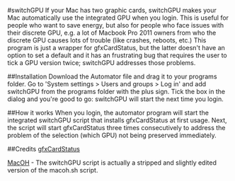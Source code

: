 #switchGPU
If your Mac has two graphic cards, switchGPU makes your Mac automatically use the integrated GPU when you login. This is useful for people who want to save energy, but also for people who face issues with their discrete GPU, e.g. a lot of Macbook Pro 2011 owners from who the discrete GPU causes lots of trouble (like crashes, reboots, etc.)
This program is just a wrapper for gfxCardStatus, but the latter doesn't have an option to set a default and it has an frustrating bug that requires the user to tick a GPU version twice; switchGPU addresses those problems.

##Installation
Download the Automator file and drag it to your programs folder. Go to 'System settings > Users and groups > Log in' and add switchGPU from the programs folder with the plus sign. Tick the box in the dialog and you're good to go: switchGPU will start the next time you login.

##How it works
When you login, the automator program will start the integrated switchGPU script that installs gfxCardStatus at first usage. Next, the script will start gfxCardStatus three times consecutively to address the problem of the selection (which GPU) not being preserved immediately.

##Credits
[gfxCardStatus][1]

[MacOH][2] - The switchGPU script is actually a stripped and slightly edited version of the macoh.sh script.


  [1]: http://gfx.io/
  [2]: https://github.com/qnxor/macoh
